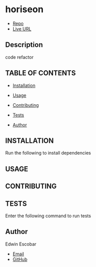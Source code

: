 # horiseon
  * [Repo](https://github.com/escowin/horiseon)
  * [Live URL](https://escowin.github.io/horiseon/)
  

  ## Description
  code refactor
  
  ## TABLE OF CONTENTS
  * [Installation](#installation)

  * [Usage](#usage)
  
  * [Contributing](#contributing)

  * [Tests](#tests)

  * [Author](#author)
  
  ## INSTALLATION

  Run the following to install dependencies

    

  ## USAGE
  
  

  ## CONTRIBUTING
  

  ## TESTS
  
  Enter the following command to run tests
  
    

  ## Author
  Edwin Escobar
  * [Email](mailto:edwin@escowinart.com)
  * [GitHub](https://github.com/escowin)
